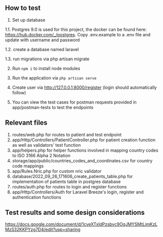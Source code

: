 ## How to test

1. Set up database

1.1. Postgres 9.0 is used for this project, the docker can be found here: https://hub.docker.com/_/postgres. Copy .env.example to a .env file and update with username and password

1.2. create a database named laravel

1.3. run migrations via php artisan migrate

2. Run `npm i` to install node modules

3. Run the application via `php artisan serve`

4. Create user via http://127.0.0.1:8000/register (login should automatically follow)

5. You can view the test cases for postman requests provided in app/postman-tests to test the endpoints

## Relevant files

1. routes/web.php for routes to patient and test endpoint
2. app/Http/Controllers/PatientController.php for patient creation function as well as validators' test function
3. app/helpers.php for helper functions involved in mapping country codes to ISO 3166 Alpha 2 Notation
4. storage/app/public/countries_codes_and_coordinates.csv for country code mappings
5. app/Rules.Nric.php for custom nric validator
6. database/2022_09_26_171606_create_patients_table.php for implementation of patients table in postgres database
7. routes/auth.php for routes to login and register functions
8. app/Http/Controllers/Auth for Laravel Breeze's login, register and authentication functions

## Test results and some design considerations

https://docs.google.com/document/d/1cveXTxIdPzsbvc9OgJMYSMtLimKzLMzS32KKPYzg7D4/edit?usp=sharing
